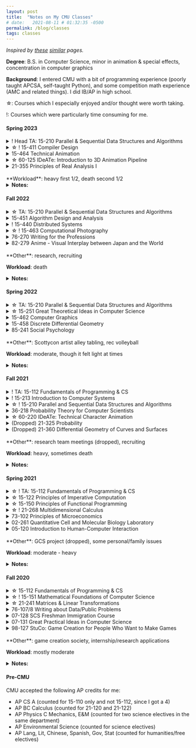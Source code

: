 ```yaml
---
layout: post
title:  "Notes on My CMU Classes"
# date:   2021-08-11 # 01:32:35 -0500
permalink: /blog/classes
tags: classes
---
```

*Inspired by [these][numbat] [similar][weihang] pages.*

**Degree**: B.S. in Computer Science, minor in animation & special effects, concentration in computer graphics

**Background**: I entered CMU with a bit of programming experience (poorly taught APCSA, self-taught Python), and some competition math experience (AMC and related things). I did IB/AP in high school.

☆: Courses which I especially enjoyed and/or thought were worth taking.

!: Courses which were particularly time consuming for me.

<!-- #### **Fall 2023**
<details>
<summary>
Head TA: 15-210 Parallel & Sequential Data Structures and Algorithms
</summary>
</details>

<details>
<summary>
15-312 Foundations of Programming Languages 
</summary>
</details>

<details>
<summary>
16-385 Computer Vision 
</summary>
</details>

<details>
<summary>
15-327 Monte Carlo Methods and Applications
</summary>
</details>

<details>
<summary>
15-469 Special Topic: Visual Computing Systems
</summary>
</details>

<details>
<summary>
60-335 IDeATe Special Topics in Animation: Story Development
</summary>
</details> -->


#### **Spring 2023**
<details>
<summary>! Head TA: 15-210 Parallel & Sequential Data Structures and Algorithms</summary>

<ul>
<li>
A lot of work (some rewarding, some tedious). Also more stressful than necessary due to a lot of semester-specific things (ex. developing C++ Lab infrastructure, content changes, etc.). At the end of the day, had many fun moments as well with other TAs and students, which was worthwhile.  
</li>
</ul>

</details>
<details>
<summary>☆ ! 15-411 Compiler Design </summary>
<ul>
<li> 
Very hands-on class where you implement 6 compilers with a partner in a language of your choice (we used OCaml, which is what most teams used). This was pretty effective in allowing us to deeply understand how each phase of a compiler works, and also a lot of work (for me, >= 25 hrs/week).
</li>
<li>In my opinion, the labs in order of difficulty: L5 > > > L4 > L3 > L2 > L1 ~ L6 (if you pick an easier final project)
</li>
</ul>
</details>

<details>
<summary>15-464 Technical Animation </summary>
<ul>
<li> 
A graphics elective that covers both classic and modern research in animation (offered every other spring). In particular I learned a lot about cloth/fluid/deformable simulation.
</li>
<li>
Pretty flexible class that was good to take alongside compilers as well--  main assignments were two mini-projects due every three weeks, and tasks for a final project. 
</li>
</ul>
</details>

<details>
<summary>☆ 60-125 IDeATe: Introduction to 3D Animation Pipeline  </summary>
<ul>
<li> 
Really cool class where you make all aspects of a short animation (modeling, texturing, rigging, lighting, animating, etc.) from scratch. Very applicable if one is interested in working in film, animation, or games.
</li>
<li>
Interesting to see how artists use many of the concepts or tools we learned about in the 15-xxx graphics classes in the pipeline.
</li>
</ul>
</details>

<details>
<summary>21-355 Principles of Real Analysis I</summary>
<ul>
<li> 
Not too interesting, but I got some practice with formal definitions and proofs for continuous math, which is useful and sometimes cool.    
</li>
<li>
Also seems to vary a lot with the professor-- I took it with Neumayer, who was generally fairly supportive of her students.
</li>
</ul>
</details>
<br>
<!-- **Other**: n/a -->
**Workload**: heavy first 1/2, death second 1/2

<details>
<summary><b>Notes:</b></summary>
<ul>
<li>
Compilers and both animation classes had final projects in place of exams, which was hard to balance in the last month of classes. 
</li>
<li> 
Although I liked everything I was learning about, for the sake of my sanity and sleep schedule I wish I had dropped real and spent more time polishing my assignments for 60-125.
</li>
</ul>
</details>

#### **Fall 2022**
<details>
<summary>☆ TA: 15-210 Parallel & Sequential Data Structures and Algorithms</summary>
<!-- <ul>
<li> 
Not too interesting, but I got some practice with formal definitions and proofs for continuous math, which is useful and sometimes cool.    
</li>
<li>
Also seems to vary a lot with the professor-- I took it with Neumayer, who was generally fairly supportive of her students.
</li>
</ul> -->
</details>

<details>
<summary>15-451 Algorithm Design and Analysis</summary>
<ul>
<li> 
I was lucky to take this class during what seemed to be an abnormally "good" semester in terms of professors, TAs, and students-- I thought the 451 was harder than 210 and 251, but still reasonable/manageable. How hard and how reasonable 451 is seems to depend heavily on who's teaching it, though.  
</li>
<li>
As with 251, having an oral group that you get along with and are willing to work with you is more important than having a really "smart" group. 
</li>
</ul>
</details>

<details>
<summary>! 15-440 Distributed Systems</summary>
<ul>
<li> 
Possibly the worst taught CS class I've taken so far (although I've been told that I haven't taken any AI/ML classes yet). That might just be how systems courses are taught though, and exasterbated by stress. I might have taken 15-418 instead, but didn't want to deal with a second final project on top of 463's.
</li>
<li>
For the fall variant, two of the four major projects are partner projects. In my opinion, it's probably better to find a partner who has a similar working style as you, as opposed to a friend who you might not work that well with. Group issues are common.
</li>
<li>
I would rank the projects P1 > P3 >= P2 > P0 in terms of difficulty, but <a href="https://hachiyuki8.github.io/tech/2021/12/23/440-projects.html">everyone's experience is different.</a>
</li>
</ul>
</details>

<details>
<summary>☆ ! 15-463 Computational Photography</summary>
<ul>
<li> 
A really interesting and well-run class about cameras and various vision/graphics-adjacent imaging techniques. Yannis (the professor) is a great teacher and does a lot of cool imaging/rendering research. I think I learned the most from this class this semester, even though I would also rank it as the hardest class I've taken to date-- at several points I was close to dropping it.
</li>
<li>
Assignments are half implementing a research paper in Python, half applying your implemented code to your own camera photos. All of them are a lot of work but are really rewarding to get working. The class will probably go more smoothly if you've taken both computer vision and graphics beforehand (if I had to pick one, then vision is more helpful than graphics). For me there was a steep learning curve in the beginning with getting up to speed with standard vision programming tricks.
</li>
<li>
I would rank the assignments as A2 > > > A3 > A6 > A4 > A5 > A1 in terms of difficulty (but this varies for everyone). Some of my favorite assignments include building the pinhole camera for A1, A4, and the second half of A3. 
</li>
</ul>
</details>


<details>
<summary>76-270 Writing for the Professions</summary>
<ul>
<li> 
A standard writing/communication class, but felt tedious and annoying the entire semester to work through (probably due to stress). I could not bring myself to wake up for the 9am section, which was unfortunate because they took attendance.
</li>
<li>
I originally signed up for this class because I thought I would need extra units to pad different technicals / in case I dropped a class. I ended up staying in it because it was a graduation requirement, but I should have dropped and taken it a different semester.
</li>
<li>
If you're already doing research or are interested in research, 07-300 is probably a better option. I might have considered that if it didn't conflict with 463.
</li>
</ul>
</details>


<details>
<summary>82-279 Anime - Visual Interplay between Japan and the World</summary>
<ul>
<li> 
Super chill gened, with a really nice professor. You watch and discuss several anime over the course of the semester, with essays instead of exams. Counts for category 3. 
</li>
</ul>
</details>
<br>
**Other**: research, recruiting

**Workload**: death

<details>
<summary><b>Notes:</b></summary>
<ul>
<li> 
Don't take five classes, TA, and do research during interview season, even if you like suffering. 
</li>
<li> 
I met a lot of new friends through 451 and 440 this semester, which might be because a lot of CS juniors take at least one of them junior fall. In retrospect, this makes me glad I took 210 + 213 last fall to be able to have my current schedule, since in past semesters I didn't take many core classes at the "same time" as many other people in my year.
</li>
<li> 
My time management/tolerance for higher FCE has definitely increased over the semesters, but this semester's workload was still too heavy for me. It might have been more manageable if I didn't pick up a research project on a whim a few weeks before the semester started.
</li>
<li> 
As someone who struggled with internship applications and interviewing all throughout freshman and sophomore year, I found this interviewing cycle to be a lot more manageable (but still hard). I guess it really is true that things work out if you work hard in school, and that it's easier to be considered for interviews the older you get. Although, I still feel that I got very lucky-- landing internships and jobs are harder than ever now, with the current state of things.
</li>
</ul>
</details>

#### **Spring 2022**
<details>
<summary>☆ TA: 15-210 Parallel & Sequential Data Structures and Algorithms</summary>
<ul>
<li> 
Pretty interesting to teach theory for the first time. Deepened some shaky understanding of topics from last semester and got to work with cool vet TAs, which was really rewarding.
</li>
<li> 
Reasonable responsibilities/time commitment 
</li>
</ul>
</details>

<details>
<summary>☆ 15-251 Great Theoretical Ideas in Computer Science</summary>
<ul>
<li> 
Very well run proof-based class, many interesting theory topics and homework problems. I felt like past semesters' math/cs theory classes were finally paying off. 
</li>
<li> 
Writing sessions were initially stressful, but they ended up saving a lot of time from having to write up all the problems, and also reduced exam prep. I felt like I didn't need to prepare for exams as much (as say 210, 150, or concepts) other than reviewing practice/hw problems and some textbook definitions. 
</li>
<li> 
I think I would have suffered a lot more if I took 251 earlier, but I also would have been wowed a lot more by lectures/recitations (I think 210 did that for me in place of 251).  
</li>
<li> 
I also had a good group, which made the class fun / lighter. Having group members that you get along with and are willing to go to office hours with you is more important than having "really smart" group members.
</li>
</ul>
</details>

<details>
<summary>15-462 Computer Graphics</summary>
<ul>
<li> 
Interesting lectures and cool assignments. Tedious at times, mainly due to c++ things and me being bad at reading comprehension. Relatively chill and moderate workload class. 
</li>
<li> 
Assignments I liked the most: a3 > a2 > a1 > a4
</li>
<li> 
Assignments that drove me crazy: a3 > a4 > a1 > a2
</li>
</ul>
</details>

<details>
<summary>15-458 Discrete Differential Geometry</summary>
<ul>
<li> 
A math class in disguise as a CS class. The math (differential geometry) is actually really hard (traditionally would require rigorous understanding of real/functional analysis, linear algebra, topology, etc) but it's taught in a very visual and intuitive way that's not very rigorous. Overall an even chiller class than graphics. 
</li>
<li> 
Assignments are half written proofs/computations, and half 112-122 level progs, due every 2 weeks. Grading is pretty lenient.
</li>
<li> 
Keenan is a great lecturer, highly recommend the in person lectures. 
</li>
</ul>
</details>

<details>
<summary>85-241 Social Psychology</summary>
<ul>
<li> 
Counts as a cat 1 gened. Relatively low workload (papers, async quizzes), slow lectures with mandatory attendance, nice professors. 
</li>
</ul>
</details>
<br>
**Other**: Scottycon artist alley tabling, rec volleyball

**Workload**: moderate, though it felt light at times



<details>
<summary><b>Notes:</b></summary>
<ul>
<li> 
Felt burnt out this semester. Having a much lighter TA workload + unexpectedly lighter course load freed up a lot of time that I initially didn't know what to do with. I kind of regret not taking another technical, but that probably would have spiked workload from light-moderate to heavy-death. More free time let me do more social events and take TAing at a slower pace, which was nice. 
</li>
</ul>
</details>

#### **Fall 2021**
<details>
<summary>! TA: 15-112 Fundamentals of Programming & CS</summary>
<ul>
<li> 
☆ It was really fun to teach in person, and I made many good friends with other TAs. I had mixed feelings about TAing again at the beginning of the semester, but I'm glad I stuck through with it. 
</li>
<li>
It's easy to overwork yourself without realizing / out of caring too much when TAing for this course in particular-- I don't think this is true for all CS courses, after talking with other TAs. (2023 update: the course seems to be healthier TA-workload wise now, after some course changes)
</li>
</ul>
</details>

<details>
<summary>! 15-213 Introduction to Computer Systems</summary>
<ul>
<li> 
☆ I thought the concepts were cool/useful, and labs were difficult but rewarding to finish.
</li>
<li>
I found this class to be poorly organized though-- lectures can be hard to follow if you have zero systems background, and support for labs is terrible. 
</li>
</ul>
</details>

<details>
<summary>☆ ! 15-210 Parallel and Sequential Data Structures and Algorithms</summary>
<ul>
<li> 
I really enjoyed this class, despite not having great intuition for its content (not great at theory, no competitive programming background). The different algorithms, data structures, and algorithm design techniques were all really cool.
</li>
<li>
I found exams and labs to be really hard. 
</li>
</ul>
</details>

<details>
<summary>36-218 Probability Theory for Computer Scientists</summary>
<ul>
<li> 
Not a good class if you're looking for a strong grounding in probability. The content is poorly motivated and tedious (mostly rote calculations). 
</li>
<li>
I would have liked more theory, but I didn't have enough time/mental capacity to handle 21-325 on top of 213, 210, and TAing. I also wasn't able to get permission to register for 15-259 for S22 without having taken 15-251 (although people have gotten approved for it before).
</li>
</ul>
</details>

<details>
<summary>☆ 60-220 IDeATe: Technical Character Animation</summary>
<ul>
<li> 
Pretty cool (and time consuming) class-- you learn about classic animation exercises and build up your own <a href="{{site.url}}/projects/tcareel">character animation reel</a> over the course of the semester using Maya.  
</li>
<li>
I think people typically take this class after having taken 60-125 (which I had not), and so I struggled with random Maya/animation things throughout the semester, though everything turned out okay.
</li>
</ul>
</details>

<details>
<summary>(Dropped) 21-325 Probability</summary>
</details>

<details>
<summary>(Dropped) 21-360 Differential Geometry of Curves and Surfaces</summary>
<ul>
<li>
Seems interesting, but my schedule was already too heavy, and I felt poorly prepared to take it without any real analysis background. 
</li>
<li>
In retrospect, I wish I had taken this course over 36-218, since it was no longer offered due to low enrollment this semester (although then I probably would have died from workload). 15-458 covered similar topics but from a less rigorous lense. 
</li>
</ul>
</details>
<br>
**Other**: research team meetings (dropped), recruiting

**Workload**: heavy, sometimes death

<details>
<summary><b>Notes:</b></summary>
<ul>
<li> 
Having felt mostly fine about 122 and 150 content, 213 + 210 together was still really hard for me (remote to in person transitions, 20 hrs/week of TAing, getting sick didn't help). I was pretty much always stressed and working on either one during the semester, with little to no free time. It's doable with good time management (starting early on both, staggering the labs on different weeks, not staying stuck for too long and going to OH), although that doesn't mean it's a good idea. 
</li>
<li> 
I would have tried to take 60-125 rather than 60-220, if it didn't conflict with 213. Scheduling animation/ideate classes is hard...
</li>
<li> 
Thought about looking into graphics, systems, or algorithms concentrations after this semester. 
</li>
<li> 
I found sophomore year recruiting really hard. I struggled a lot with both preparing for and doing coding interviews. Because of this and feeling like I would be lucky to get any offers at all, I accepted the first internship offer I got without thinking too much about whether I would be interested the kind of work I would be doing, which I ended up regretting. 
In my opinion, it would have been more worthwhile if I had negotiated a later offer deadline and continued to try to recruit for other companies.
</li>
</ul>
</details>


#### **Spring 2021**
<details>
<summary>
☆ ! TA: 15-112 Fundamentals of Programming & CS
</summary>
<ul>
<li>
Took a lot of prep time, at least for my first time TA-ing. TP mentoring was by far the hardest part. Teaching recitation, helping students during OH, grading sessions, planning puzzle hunt, and leading a 3D graphics mini lecture was all fun (and stressful). Non-TP weeks were around 13-15 hrs/week, TP season was ~18 hrs/week.
</li>
</ul>
</details>


<details>
<summary>
☆ 15-122 Principles of Imperative Computation
</summary>
<ul>
<li>
Programming assignments were fun, though exams and the constant stream of work were sometimes stressful. 
</li>
</ul>
</details>

<details>
<summary>
☆ 15-150 Principles of Functional Programming
</summary>
<ul>
<li>
A really fun class with puzzle-like homework assignments, entertaining professors, and really nice TAs. Eye-opening in terms of how I thought about programming.
</li>
</ul>
</details>

<details>
<summary>
☆ ! 21-268 Multidimensional Calculus
</summary>
<ul>
<li>
Pretty challenging, as it was my first time taking a multivariable calc course. Some proofs with matrices and a little bit of real analysis (although I heard the rigor of this course depends heavily on the professor).
</li>
</ul>
</details>

<details>
<summary>
73-102 Principles of Microeconomics
</summary>
<ul>
<li>
Weekly psets, open-note exams (during covid). As an online class it wasn't too bad for a cat 2 humanities elective, but not the easiest in person.
</li>
</ul>
</details>


<details>
<summary>
02-261 Quantitative Cell and Molecular Biology Laboratory
</summary>
<ul>
<li>
Pretty chill, had some short programming assignments in Python. A decent option for the SCS lab requirement. 
</li>
</ul>
</details>

<details>
<summary>
05-120 Introduction to Human-Computer Interaction
</summary>
<ul>
<li>
Survey of different research areas and techniques within HCI, with a lot of group discussion and design-oriented projects. A gateway course that helps for declaring a primary HCI major or HCI concentration for CS majors.
</li>
</ul>
</details>
<br>
**Other**: GCS project (dropped), some personal/family issues

**Workload**: moderate - heavy


<details>
<summary><b>Notes:</b></summary>
<ul>
<li>
Moved onto campus, although almost all classes were still fully remote for me.
</li>
<li> 
I overdid it for myself this semester with 5.5 classes and TAing, although I don't regret getting a humanities and lab requirement out of the way. 
</li>
<li> 
I do wish I had taken 60-125 over 05-120, as I didn't end up liking HCI as much as I thought I would initially (although the workload of 122/150/268/TAing on top of a project class would probably have been too much for me).
</li>
<li> 
I decided to take 21-268 over 21-259 after Mackey mentioned that some theoretical understanding of multivariable calc would be useful for some computer graphics content (which I found to be true). I think it's probably worth taking for some theoretical understanding of certain AI/ML topics as well (although people are fine w/o it)
</li>
<li> 
I wish I had talked more with and befriended other TAs, especially for my first semester TAing as a freshman.
</li>
</ul>
</details>

 
#### **Fall 2020**
<details>
<summary>
☆ 15-112 Fundamentals of Programming & CS
</summary>
<ul>
<li>
! Making <a href="{{site.url}}/projects/isometrism">a term project</a> was mostly fun. Incorporating some 21-241 lecture material (change of basis, perspective rendering) was cool (and janky as hell).
</li>
<li>
Great course for getting comfortable with coding and for building a strong foundation for 15-122, 15-150. Weekly FCE goes down significantly (~10-12) if you have prior coding experience, expect during term project season. 
</li>
</ul>
</details>

<details>
<summary>
☆ ! 15-151 Mathematical Foundations of Computer Science
</summary>
<ul>
<li>
Introductory proof writing + discrete math, and also my hardest class freshman fall.   
</li>
<li>
A background in competition math definitely helped-- I wasn't that good at it, but having done AMC/AoPS style problems before, I did better than I expected. 
</li>
</ul>
</details>

<details>
<summary>
☆ 21-241 Matrices & Linear Transformations
</summary>
<ul>
<li>
My first linear algebra class-- I thought it was well taught, with basic proofs and many interesting applications (SVD, Markov matrices, perspective rendering, hamming code, spectral clustering, pageRank, etc.).
</li>
<li>
I struggled to wrap my head around concepts until the very end of the semester. If I could go back, I would have spent more time asking questions and internalizing the homework problems, since a good understanding of linear algebra is really useful in various areas of CS (such as graphics, ML, theory, etc.)
</li>
</ul>
</details>

<details>
<summary>
76-107/8 Writing about Data/Public Problems
</summary>
<ul>
<li>
Light and chill first year writing options, standard reading/discussion/essay assignments.  
</li>
</ul>
</details>

<details>
<summary>
07-128 SCS Freshman Immigration Course
</summary>
<ul>
<li>
Introductions to different majors/concentrations and departments within SCS.  
</li>
<li>
Probably would have been more fun to talk with other SCS freshmen and faculty in person :(
</li>
</ul>
</details>

<details>
<summary>
07-131 Great Practical Ideas in Computer Science
</summary>
<ul>
<li>
Useful for learning terminal/git basics, which I didn't really know before. TAs were all nice SCS upperclassmen with cool presentations and advice.
</li>
</ul>
</details>

<details>
<summary>
98-127 StuCo: Game Creation for People Who Want to Make Games
</summary>
</details>
<br>
**Other**: game creation society, internship/research applications

**Workload**: mostly moderate

<details>
<summary><b>Notes:</b></summary>
<ul>
<li>
This was one of the fully remote semesters which I took at home, due to covid. 
</li>
<li> 
I found the perspective rendering content of 241 and the 3D graphics-ish programming I did for 112 interesting, and decided to look more into graphics research/classes at CMU.
</li>
<li> 
I wish I talked and worked with more people in my classes, particularly 112 and 151.
</li>
</ul>
</details>

#### **Pre-CMU**
CMU accepted the following AP credits for me:
- AP CS A (counted for 15-110 only and not 15-112, since I got a 4)
- AP BC Calculus (counted for 21-120 and 21-122)
- AP Physics C Mechanics, E&M (counted for two science electives in the same department)
- AP Environmental Science (counted for science electives)
- AP Lang, Lit, Chinese, Spanish, Gov, Stat (counted for humanities/free electives)


[numbat]: https://thenumbat.github.io/cmu/
[weihang]: http://weihang7.github.io/courses/
